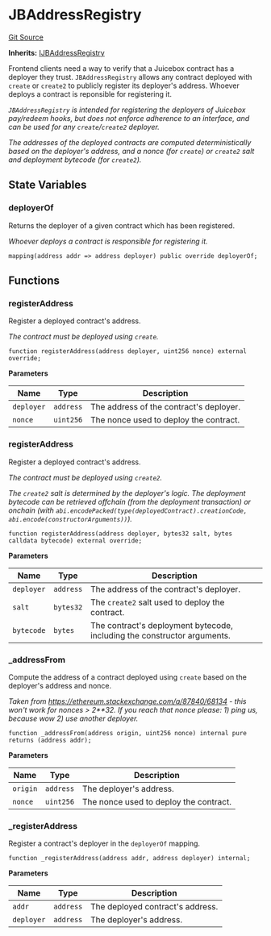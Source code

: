 # JBAddressRegistry
[Git Source](https://github.com/Bananapus/nana-address-registry/blob/922b48185d8a792b44854cf6d3257339a9d73eaa/src/JBAddressRegistry.sol)

**Inherits:**
[IJBAddressRegistry](/docs/dev/v4/api/address-registry/interfaces/IJBAddressRegistry.md)

Frontend clients need a way to verify that a Juicebox contract has a deployer they trust. `JBAddressRegistry`
allows any contract deployed with `create` or `create2` to publicly register its deployer's address. Whoever deploys
a contract is reponsible for registering it.

*`JBAddressRegistry` is intended for registering the deployers of Juicebox pay/redeem hooks, but does not
enforce adherence to an interface, and can be used for any `create`/`create2` deployer.*

*The addresses of the deployed contracts are computed deterministically based on the deployer's address, and a
nonce (for `create`) or `create2` salt and deployment bytecode (for `create2`).*


## State Variables
### deployerOf
Returns the deployer of a given contract which has been registered.

*Whoever deploys a contract is responsible for registering it.*


```solidity
mapping(address addr => address deployer) public override deployerOf;
```


## Functions
### registerAddress

Register a deployed contract's address.

*The contract must be deployed using `create`.*


```solidity
function registerAddress(address deployer, uint256 nonce) external override;
```
**Parameters**

|Name|Type|Description|
|----|----|-----------|
|`deployer`|`address`|The address of the contract's deployer.|
|`nonce`|`uint256`|The nonce used to deploy the contract.|


### registerAddress

Register a deployed contract's address.

*The contract must be deployed using `create2`.*

*The `create2` salt is determined by the deployer's logic. The deployment bytecode can be retrieved offchain
(from the deployment transaction) or onchain (with `abi.encodePacked(type(deployedContract).creationCode,
abi.encode(constructorArguments))`).*


```solidity
function registerAddress(address deployer, bytes32 salt, bytes calldata bytecode) external override;
```
**Parameters**

|Name|Type|Description|
|----|----|-----------|
|`deployer`|`address`|The address of the contract's deployer.|
|`salt`|`bytes32`|The `create2` salt used to deploy the contract.|
|`bytecode`|`bytes`|The contract's deployment bytecode, including the constructor arguments.|


### _addressFrom

Compute the address of a contract deployed using `create` based on the deployer's address and nonce.

*Taken from https://ethereum.stackexchange.com/a/87840/68134 - this won't work for nonces > 2**32. If
you reach that nonce please: 1) ping us, because wow 2) use another deployer.*


```solidity
function _addressFrom(address origin, uint256 nonce) internal pure returns (address addr);
```
**Parameters**

|Name|Type|Description|
|----|----|-----------|
|`origin`|`address`|The deployer's address.|
|`nonce`|`uint256`|The nonce used to deploy the contract.|


### _registerAddress

Register a contract's deployer in the `deployerOf` mapping.


```solidity
function _registerAddress(address addr, address deployer) internal;
```
**Parameters**

|Name|Type|Description|
|----|----|-----------|
|`addr`|`address`|The deployed contract's address.|
|`deployer`|`address`|The deployer's address.|


